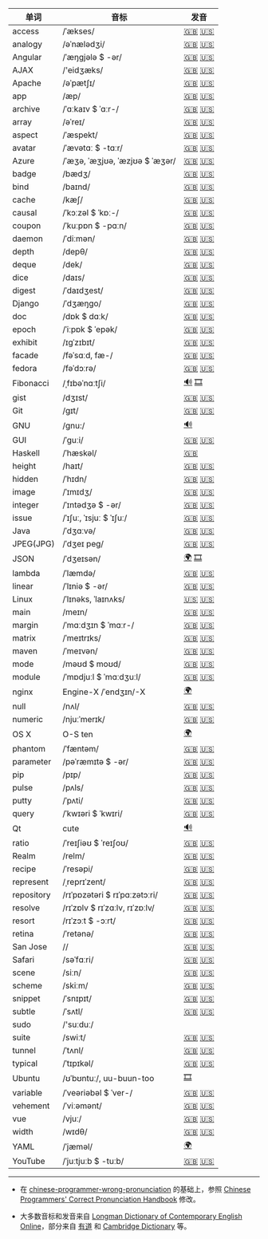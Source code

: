 
| 单词  | 音标 | 发音 |
| ---- | ---- | ---- |
| access | /ˈækses/ | [🇬🇧](http://www.ldoceonline.com/media/english/breProns/brelasdeaccess.mp3) [🇺🇸](http://www.ldoceonline.com/media/english/ameProns/access1.mp3) |
| analogy | /əˈnælədʒi/ | [🇬🇧](http://www.ldoceonline.com/media/english/breProns/analogy0205.mp3) [🇺🇸](http://www.ldoceonline.com/media/english/ameProns/analogy.mp3) |
| Angular | /ˈæŋɡjələ $ -ər/ | [🇬🇧](http://www.ldoceonline.com/media/english/breProns/angular0205.mp3) [🇺🇸](http://www.ldoceonline.com/media/english/ameProns/angular.mp3) |
| AJAX | /'eidʒæks/ | [🇬🇧](http://dict.youdao.com/dictvoice?audio=AJAX&type=1) [🇺🇸](http://dict.youdao.com/dictvoice?audio=AJAX&type=2) |
| Apache | /əˈpætʃɪ/ | [🇬🇧](http://dict.youdao.com/dictvoice?audio=Apache&type=1) [🇺🇸](http://dict.youdao.com/dictvoice?audio=Apache&type=2) |
| app | /æp/ | [🇬🇧](http://www.ldoceonline.com/media/english/breProns/ld5_app.mp3) [🇺🇸](http://www.ldoceonline.com/media/english/ameProns/ld5_app.mp3) | 
| archive | /ˈɑːkaɪv $ ˈɑːr-/ | [🇬🇧](http://www.ldoceonline.com/media/english/breProns/archive_n0205.mp3) [🇺🇸](http://www.ldoceonline.com/media/english/ameProns/laadarchive.mp3) |
| array | /əˈreɪ/ | [🇬🇧](http://www.ldoceonline.com/media/english/breProns/array_n0205.mp3) [🇺🇸](http://www.ldoceonline.com/media/english/ameProns/array1.mp3) |
| aspect | /ˈæspekt/ | [🇬🇧](http://www.ldoceonline.com/media/english/breProns/aspect0205.mp3) [🇺🇸](http://www.ldoceonline.com/media/english/ameProns/aspect.mp3) |
| avatar | /ˈævətɑː $ -tɑːr/ | [🇬🇧](http://www.ldoceonline.com/media/english/breProns/ld41avatar.mp3) [🇺🇸](http://www.ldoceonline.com/media/english/ameProns/avatar.mp3) |
| Azure | /ˈæʒə, ˈæʒjʊə, ˈæzjʊə $ ˈæʒər/ | [🇬🇧](http://www.ldoceonline.com/media/english/breProns/azure0205.mp3) [🇺🇸](http://www.ldoceonline.com/media/english/ameProns/azure.mp3) | 
| badge | /bædʒ/ | [🇬🇧](http://www.ldoceonline.com/media/english/breProns/badge0205.mp3) [🇺🇸](http://www.ldoceonline.com/media/english/ameProns/badge.mp3) |
| bind | /baɪnd/ | [🇬🇧](http://www.ldoceonline.com/media/english/breProns/bind_v0205.mp3) [🇺🇸](http://www.ldoceonline.com/media/english/ameProns/bind1.mp3) |
| cache | /kæʃ/ | [🇬🇧](http://www.ldoceonline.com/media/english/breProns/cache_v0205.mp3) [🇺🇸](http://www.ldoceonline.com/media/english/ameProns/cache.mp3) |
| causal | /ˈkɔːzəl $ ˈkɒː-/ | [🇬🇧](http://www.ldoceonline.com/media/english/breProns/ld41causal.mp3) [🇺🇸](http://www.ldoceonline.com/media/english/ameProns/causal.mp3) |
| coupon | /ˈkuːpɒn $ -pɑːn/ | [🇬🇧](http://www.ldoceonline.com/media/english/breProns/coupon0205.mp3) [🇺🇸](http://www.ldoceonline.com/media/english/ameProns/coupon.mp3) |
| daemon | /ˈdiːmən/ | [🇬🇧](http://www.ldoceonline.com/media/english/breProns/ld41daemon.mp3) [🇺🇸](http://www.ldoceonline.com/media/english/ameProns/daemon.mp3) |
| depth | /depθ/ | [🇬🇧](http://dict.youdao.com/dictvoice?audio=depth&type=1) [🇺🇸](http://dict.youdao.com/dictvoice?audio=depth&type=2) |
| deque | /dek/ | [🇬🇧](http://dict.youdao.com/dictvoice?audio=deque&type=1) [🇺🇸](http://dict.youdao.com/dictvoice?audio=deque&type=2) |
| dice | /daɪs/ | [🇬🇧](http://www.ldoceonline.com/media/english/breProns/dice_v0205.mp3) [🇺🇸](http://www.ldoceonline.com/media/english/ameProns/dice1.mp3) |
| digest | /ˈdaɪdʒest/ | [🇬🇧](http://www.ldoceonline.com/media/english/breProns/digest_n0205.mp3) [🇺🇸](http://www.ldoceonline.com/media/english/ameProns/l3digest2.mp3) |
| Django | /ˈdʒæŋɡo/ | [🇬🇧](http://dict.youdao.com/dictvoice?audio=Django&type=1) [🇺🇸]() |
| doc | /dɒk $ dɑːk/ | [🇬🇧](http://www.ldoceonline.com/media/english/breProns/ld41doc.mp3) [🇺🇸](http://www.ldoceonline.com/media/english/ameProns/doc.mp3) |
| epoch | /ˈiːpɒk $ ˈepək/ | [🇬🇧](http://www.ldoceonline.com/media/english/breProns/epoch_las3_br.mp3) [🇺🇸](http://www.ldoceonline.com/media/english/ameProns/epoch.mp3) |
| exhibit | /ɪɡˈzɪbɪt/ | [🇬🇧](http://www.ldoceonline.com/media/english/breProns/exhibit_v0205.mp3) [🇺🇸](http://www.ldoceonline.com/media/english/ameProns/exhibit1.mp3) |
| facade | /fəˈsɑːd, fæ-/ | [🇬🇧](http://www.ldoceonline.com/media/english/breProns/facade0205.mp3) [🇺🇸](http://www.ldoceonline.com/media/english/ameProns/laadfacade.mp3) |
| fedora | /fəˈdɔːrə/ | [🇬🇧](http://www.ldoceonline.com/media/english/breProns/ld41fedora.mp3) [🇺🇸](http://www.ldoceonline.com/media/english/ameProns/ld41fedora.mp3) |
| Fibonacci | /ˌfɪbəˈnɑːtʃi/ | [🔊](http://static.sfdict.com/dictstatic/dictionary/audio/ahsd/F/F0007900.mp3) [🎞](https://www.youtube.com/watch?v=NqnVgOxz2js) |
| gist | /dʒɪst/ | [🇬🇧](http://www.ldoceonline.com/media/english/breProns/gist0205.mp3) [🇺🇸](http://www.ldoceonline.com/media/english/ameProns/gist.mp3) |
| Git | /ɡɪt/ | [🇬🇧](http://www.ldoceonline.com/media/english/breProns/git0205.mp3) [🇺🇸](http://www.ldoceonline.com/media/english/ameProns/ld41git.mp3) |
| GNU | /gnu:/ | [🔊](https://www.gnu.org/audio/gnu-pronunciation.ogg) | 
| GUI | /ˈɡuːi/ | [🇬🇧](http://dict.youdao.com/dictvoice?audio=GUI&type=1) [🇺🇸](http://dict.youdao.com/dictvoice?audio=GUI&type=2) | 
| Haskell | /ˈhæskəl/ | [🇬🇧](http://dict.youdao.com/dictvoice?audio=haskell&type=1) |
| height | /haɪt/ | [🇬🇧](http://www.ldoceonline.com/media/english/breProns/height0205.mp3) [🇺🇸](http://www.ldoceonline.com/media/english/ameProns/height.mp3) |
| hidden | /ˈhɪdn/ | [🇬🇧](http://dict.youdao.com/dictvoice?audio=hidden&type=1) [🇺🇸](http://dict.youdao.com/dictvoice?audio=hidden&type=2) |
| image | /ˈɪmɪdʒ/ | [🇬🇧](http://www.ldoceonline.com/media/english/breProns/image0205.mp3) [🇺🇸](http://www.ldoceonline.com/media/english/ameProns/image.mp3) |
| integer | /ˈɪntədʒə $ -ər/ | [🇬🇧](http://www.ldoceonline.com/media/english/breProns/ld41integer.mp3) [🇺🇸](http://www.ldoceonline.com/media/english/ameProns/integer.mp3) |
| issue | /ˈɪʃuː, ˈɪsjuː $ ˈɪʃuː/ | [🇬🇧](http://www.ldoceonline.com/media/english/breProns/issue_n0205.mp3) [🇺🇸](http://www.ldoceonline.com/media/english/ameProns/issue1.mp3) |
| Java | /ˈdʒɑːvə/ | [🇬🇧](http://www.ldoceonline.com/media/english/breProns/ld41java2.mp3) [🇺🇸](http://www.ldoceonline.com/media/english/ameProns/p028-000006654.mp3) |
| JPEG(JPG) | /ˈdʒeɪ peɡ/ | [🇬🇧](http://www.ldoceonline.com/media/english/breProns/ld42jpeg.mp3) [🇺🇸](http://www.ldoceonline.com/media/english/ameProns/laadjpeg.mp3) |
| JSON | /ˈdʒeɪsən/ | [🌍](https://en.wikipedia.org/wiki/JSON) [🎞](https://www.youtube.com/watch?v=hQVTIJBZook&t=2405) |
| lambda | /ˈlæmdə/ | [🇬🇧](http://dict.youdao.com/dictvoice?audio=lambda&type=1) [🇺🇸](http://dict.youdao.com/dictvoice?audio=lambda&type=2) |
| linear | /ˈlɪniə $ -ər/ | [🇬🇧](http://www.ldoceonline.com/media/english/breProns/linear0205.mp3) [🇺🇸](http://www.ldoceonline.com/media/english/ameProns/linear.mp3) |
| Linux | /ˈlɪnəks, ˈlaɪnʌks/ | [🇺🇸](http://dictionary.cambridge.org/zhs/media/english/us_pron/e/eus/eus17/eus17029.mp3) [🇺🇸](http://www.ldoceonline.com/media/english/ameProns/linux1004a.mp3) |
| main | /meɪn/ | [🇬🇧](http://www.ldoceonline.com/media/english/breProns/brelasdemain.mp3) [🇺🇸](http://www.ldoceonline.com/media/english/ameProns/main1.mp3) |
| margin | /ˈmɑːdʒɪn $ ˈmɑːr-/ | [🇬🇧](http://www.ldoceonline.com/media/english/breProns/margin0205.mp3) [🇺🇸](http://www.ldoceonline.com/media/english/ameProns/margin.mp3) |
| matrix | /ˈmeɪtrɪks/ | [🇬🇧](http://www.ldoceonline.com/media/english/breProns/ld41matrix.mp3) [🇺🇸](http://www.ldoceonline.com/media/english/ameProns/matrix.mp3) |
| maven | /ˈmeɪvən/ | [🇬🇧](http://www.ldoceonline.com/media/english/breProns/maven0205.mp3) [🇺🇸](http://www.ldoceonline.com/media/english/ameProns/maven.mp3) |
| mode | /məʊd $ moʊd/ | [🇬🇧](http://www.ldoceonline.com/media/english/breProns/mode0205.mp3) [🇺🇸](http://www.ldoceonline.com/media/english/ameProns/mode1.mp3) |
| module | /ˈmɒdjuːl $ ˈmɑːdʒuːl/ | [🇬🇧](http://www.ldoceonline.com/media/english/breProns/module0205.mp3) [🇺🇸](http://www.ldoceonline.com/media/english/ameProns/module.mp3) |
| nginx | Engine-X /ˈendʒɪn/-X | [🌍](https://www.nginx.com/resources/wiki/community/faq/) |
| null | /nʌl/ | [🇬🇧](http://www.ldoceonline.com/media/english/breProns/ld41null.mp3) [🇺🇸](http://www.ldoceonline.com/media/english/ameProns/null.mp3) |
| numeric | /njuːˈmerɪk/ | [🇬🇧](http://dictionary.cambridge.org/zhs/media/english/uk_pron/e/epd/epd20/epd20527.mp3) [🇺🇸](http://dictionary.cambridge.org/zhs/media/english/us_pron/e/eus/eus20/eus20126.mp3) |
| OS X | O-S ten | [🌍](https://support.apple.com/kb/TA22541?locale=en_US) |
| phantom | /ˈfæntəm/ | [🇬🇧](http://www.ldoceonline.com/media/english/breProns/brelasdephantom.mp3) [🇺🇸](http://www.ldoceonline.com/media/english/ameProns/phantom.mp3) |
| parameter | /pəˈræmɪtə $ -ər/ | [🇬🇧](http://www.ldoceonline.com/media/english/breProns/parameter0205.mp3) [🇺🇸](http://www.ldoceonline.com/media/english/ameProns/parameter.mp3) |
| pip | /pɪp/ | [🇬🇧](http://www.ldoceonline.com/media/english/breProns/pip_n0205.mp3) [🇺🇸](http://www.ldoceonline.com/media/english/ameProns/pip1.mp3) |
| pulse | /pʌls/ | [🇬🇧](http://www.ldoceonline.com/media/english/breProns/pulse_n0205.mp3) [🇺🇸](http://www.ldoceonline.com/media/english/ameProns/pulse1.mp3) |
| putty | /ˈpʌti/ | [🇬🇧](http://www.ldoceonline.com/media/english/breProns/putty0205.mp3) [🇺🇸](http://www.ldoceonline.com/media/english/ameProns/putty.mp3) |
| query | /ˈkwɪəri $ ˈkwɪri/ | [🇬🇧](http://www.ldoceonline.com/media/english/breProns/query_n0205.mp3) [🇺🇸](http://www.ldoceonline.com/media/english/ameProns/query1.mp3) |
| Qt | cute | [🔊](http://dict.youdao.com/dictvoice?audio=cute&type=1) |
| ratio | /ˈreɪʃiəʊ $ ˈreɪʃoʊ/ | [🇬🇧](http://www.ldoceonline.com/media/english/breProns/ratio0205.mp3) [🇺🇸](http://www.ldoceonline.com/media/english/ameProns/ratio.mp3) |
| Realm | /relm/ | [🇬🇧](http://www.ldoceonline.com/media/english/breProns/realm0205.mp3) [🇺🇸](http://www.ldoceonline.com/media/english/ameProns/realm.mp3) |
| recipe | /ˈresəpi/ | [🇬🇧](http://www.ldoceonline.com/media/english/breProns/recipe0205.mp3) [🇺🇸](http://www.ldoceonline.com/media/english/ameProns/recipe.mp3) |
| represent | /ˌreprɪˈzent/ | [🇬🇧](http://www.ldoceonline.com/media/english/breProns/represent0205.mp3) [🇺🇸](http://www.ldoceonline.com/media/english/ameProns/represent.mp3) |
| repository | /rɪˈpɒzətəri $ rɪˈpɑːzətɔːri/ | [🇬🇧](http://www.ldoceonline.com/media/english/breProns/ld41repository.mp3) [🇺🇸](http://www.ldoceonline.com/media/english/ameProns/repository.mp3) |
| resolve | /rɪˈzɒlv $ rɪˈzɑːlv, rɪˈzɒːlv/ | [🇬🇧](http://www.ldoceonline.com/media/english/breProns/resolve_n0205.mp3) [🇺🇸](http://www.ldoceonline.com/media/english/ameProns/resolve1.mp3) |
| resort | /rɪˈzɔːt $ -ɔːrt/ | [🇬🇧](http://www.ldoceonline.com/media/english/breProns/resort_n0205.mp3) [🇺🇸](http://www.ldoceonline.com/media/english/ameProns/resort1.mp3) |
| retina | /ˈretənə/ | [🇬🇧](http://www.ldoceonline.com/media/english/breProns/retina0205.mp3) [🇺🇸](http://www.ldoceonline.com/media/english/ameProns/retina.mp3) |
| San Jose | // | [🇬🇧](http://dict.youdao.com/dictvoice?audio=San%20Jose&type=1) [🇺🇸](http://dict.youdao.com/dictvoice?audio=San%20Jose&type=2) |
| Safari | /səˈfɑːri/ | [🇬🇧](http://www.ldoceonline.com/media/english/breProns/safari_las2_br.mp3) [🇺🇸](http://www.ldoceonline.com/media/english/ameProns/safari1.mp3) |
| scene | /siːn/ | [🇬🇧](http://www.ldoceonline.com/media/english/breProns/scene0205.mp3) [🇺🇸](http://www.ldoceonline.com/media/english/ameProns/scene.mp3) |
| scheme | /skiːm/ | [🇬🇧](http://www.ldoceonline.com/media/english/breProns/scheme_v0205.mp3) [🇺🇸](http://www.ldoceonline.com/media/english/ameProns/scheme1.mp3) |
| snippet | /ˈsnɪpɪt/ | [🇬🇧](http://www.ldoceonline.com/media/english/breProns/snippet0205.mp3) [🇺🇸](http://www.ldoceonline.com/media/english/ameProns/snippet.mp3) |
| subtle | /ˈsʌtl/ | [🇬🇧](http://www.ldoceonline.com/media/english/breProns/subtle0205.mp3) [🇺🇸](http://www.ldoceonline.com/media/english/ameProns/subtle.mp3) |
| sudo | /'suːduː/ |  |
| suite | /swiːt/ | [🇬🇧](http://www.ldoceonline.com/media/english/breProns/suite0205.mp3) [🇺🇸](http://www.ldoceonline.com/media/english/ameProns/suite.mp3) |
| tunnel | /ˈtʌnl/ | [🇬🇧](http://www.ldoceonline.com/media/english/breProns/tunnel_n0205.mp3) [🇺🇸](http://www.ldoceonline.com/media/english/ameProns/tunnel1.mp3) |
| typical | /ˈtɪpɪkəl/ | [🇬🇧](http://www.ldoceonline.com/media/english/breProns/typical0205.mp3) [🇺🇸](http://www.ldoceonline.com/media/english/ameProns/typical.mp3) |
| Ubuntu | /ʊˈbʊntuː/, uu-buun-too | [🎞](https://www.youtube.com/watch?v=CP8CNp-vksc) |
| variable | /ˈveəriəbəl $ ˈver-/ | [🇬🇧](http://www.ldoceonline.com/media/english/breProns/variable_adj0205.mp3) [🇺🇸](http://www.ldoceonline.com/media/english/ameProns/l3variable.mp3) |
| vehement | /ˈviːəmənt/ | [🇬🇧](http://www.ldoceonline.com/media/english/breProns/vehement0205.mp3) [🇺🇸](http://www.ldoceonline.com/media/english/ameProns/vehement.mp3) |
| vue | /vjuː/ | [🇬🇧](http://dict.youdao.com/dictvoice?audio=vue&type=1) [🇺🇸](http://dict.youdao.com/dictvoice?audio=vue&type=2) |
| width | /wɪdθ/ | [🇬🇧](http://www.ldoceonline.com/media/english/breProns/width0205.mp3) [🇺🇸](http://www.ldoceonline.com/media/english/ameProns/width.mp3) |
| YAML | /ˈjæməl/ | [🌍](https://en.wikipedia.org/wiki/YAML) |
| YouTube | /ˈjuːtjuːb $ -tuːb/ | [🇬🇧](http://www.ldoceonline.com/media/english/breProns/lpd_youtube.mp3) [🇺🇸](http://www.ldoceonline.com/media/english/ameProns/lpd_youtube.mp3) |

----
* 在 [chinese-programmer-wrong-pronunciation](https://github.com/shimohq/chinese-programmer-wrong-pronunciation) 的基础上，参照 [Chinese Programmers' Correct Pronunciation Handbook](https://github.com/lilydjwg/chinese-programmers-correct-pronunciations-handbook) 修改。

* 大多数音标和发音来自 [Longman Dictionary of Contemporary English Online](http://www.ldoceonline.com/)，部分来自 [有道](http://dict.youdao.com/) 和 [Cambridge Dictionary](http://dictionary.cambridge.org/zhs/) 等。
